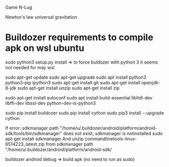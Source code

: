 Game N-Lug

Newton's law universal gravitation

# Buildozer requirements to compile apk on wsl ubuntu
sudo python3 setup.py install => to force buldozer with python 3 it seems not needed for may wsl

sudo apt-get update
sudo apt-get upgrade
sudo apt install python3 python3-pip ipython3
sudo apt-get install git
sudo apt-get install openjdk-8-jdk
sudo apt-get install unzip
sudo apt-get install zip

sudo apt-get install autoconf
sudo apt install build-essential libltdl-dev libffi-dev libssl-dev python-dev-is-python3

sudo pip install buildozer
sudo pip install cython
sudo pip3 install --upgrade cython

If error:
sdkmanager path "/home/u/.buildozer/android/platform/android-sdk/tools/bin/sdkmanager" does not exist, sdkmanager is notinstalled
sudo apt-get install sdkmanager
And unzip commandlinetools-linux-6514223_latest.zip from 
sdkmanager path "/home/u/.buildozer/android/platform/android-sdk/

buildozer android debug => build apk (no need to run as sudo)